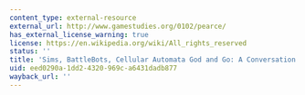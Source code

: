 ```yaml
---
content_type: external-resource
external_url: http://www.gamestudies.org/0102/pearce/
has_external_license_warning: true
license: https://en.wikipedia.org/wiki/All_rights_reserved
status: ''
title: 'Sims, BattleBots, Cellular Automata God and Go: A Conversation with Will Wright'
uid: eed0290a-1dd2-4320-969c-a6431dadb877
wayback_url: ''
---
```

